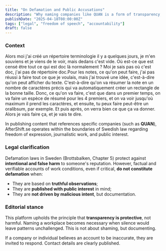 ```yaml
---
title: "On Defamation and Public Accusations"
description: "Why naming companies like QUAN is a form of transparency, not defamation."
publishDate: "2025-04-18T08:00:00Z"
tags: ["legal", "freedom of speech", "accountability"]
draft: false
---
```


### Context

Alors moi j'ai créé un répertoire terminologie il y a quelques jours, je m'en souviens et je viens de le voir, mais dedans c'est vide. Où est-ce que est censé être tout ce qui est doc là normalement ? Moi je sais pas où c'est doc, j'ai pas de répertoire doc.Pour les notes, ce qu'on peut faire, j'ai pas réussi à faire tout ce que je voulais, mais j'ai trouvé une idée, c'est-à-dire qu'on peut afficher du texte. C'est-à-dire qu'on va résumer la note en un nombre de caractères précis qui va automatiquement créer un rectangle de la bonne taille. Donc, ce qu'on va faire, c'est que dans un premier temps, on va faire un espèce de résumé pour les 4 premiers, et on va voir jusqu'où maximum il prend les caractères, et ensuite, tu peux faire peut-être un oralibsum, par exemple. Et puis après, on verra bien ce que ça va donner. Alors je vais faire ça, et je vais te dire.

In publishing content that references specific companies (such as **QUAN**), AfterShift.se operates within the boundaries of Swedish law regarding freedom of expression, journalistic work, and public interest.

### Legal clarification

Defamation laws in Sweden (Brottsbalken, Chapter 5) protect against **intentional and false harm** to someone's reputation. However, factual and verifiable accounts of work conditions, even if critical, **do not constitute defamation** when:

- They are based on **truthful observations**;
- They are **published with public interest** in mind;
- They are **not driven by malicious intent**, but documentation.

### Editorial stance

This platform upholds the principle that **transparency is protective**, not harmful. Naming a workplace becomes necessary when silence would leave patterns unchallenged. This is not about shaming, but documenting.

If a company or individual believes an account to be inaccurate, they are invited to respond. Contact details are clearly published.
